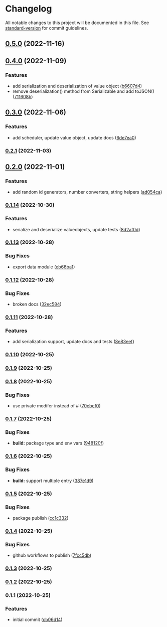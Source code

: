 # Changelog

All notable changes to this project will be documented in this file. See [standard-version](https://github.com/conventional-changelog/standard-version) for commit guidelines.

## [0.5.0](https://github.com/sohailalam2/abu/compare/v0.4.0...v0.5.0) (2022-11-16)

## [0.4.0](https://github.com/sohailalam2/abu/compare/v0.3.0...v0.4.0) (2022-11-09)

### Features

- add serialization and deserialization of value object ([b6607d4](https://github.com/sohailalam2/abu/commit/b6607d44718fa6b182fbe9df0ba2326434920506))
- remove deserialization() method from Serializable and add toJSON() ([711608b](https://github.com/sohailalam2/abu/commit/711608bd44cfec908a648e9bef560902ff709760))

## [0.3.0](https://github.com/sohailalam2/abu/compare/v0.2.1...v0.3.0) (2022-11-06)

### Features

- add scheduler, update value object, update docs ([6de7ea0](https://github.com/sohailalam2/abu/commit/6de7ea013a646669cb09e8540a8dac0c5a00a19c))

### [0.2.1](https://github.com/sohailalam2/abu/compare/v0.2.0...v0.2.1) (2022-11-03)

## [0.2.0](https://github.com/sohailalam2/abu/compare/v0.1.14...v0.2.0) (2022-11-01)

### Features

- add random id generators, number converters, string helpers ([ad054ca](https://github.com/sohailalam2/abu/commit/ad054ca66290b049139b00292a05273250fbb778))

### [0.1.14](https://github.com/sohailalam2/abu/compare/v0.1.13...v0.1.14) (2022-10-30)

### Features

- serialize and deserialize valueobjects, update tests ([8d2af0d](https://github.com/sohailalam2/abu/commit/8d2af0d6dc12cb4a2ed6baac5e1349b5789e788e))

### [0.1.13](https://github.com/sohailalam2/abu/compare/v0.1.12...v0.1.13) (2022-10-28)

### Bug Fixes

- export data module ([eb66ba1](https://github.com/sohailalam2/abu/commit/eb66ba1c233e4a43c2705c172d1b706c3cd5b599))

### [0.1.12](https://github.com/sohailalam2/abu/compare/v0.1.11...v0.1.12) (2022-10-28)

### Bug Fixes

- broken docs ([32ec584](https://github.com/sohailalam2/abu/commit/32ec5844a8b583dbbcc9ccdbdfd5db84d8f23994))

### [0.1.11](https://github.com/sohailalam2/abu/compare/v0.1.10...v0.1.11) (2022-10-28)

### Features

- add serialization support, update docs and tests ([8e83eef](https://github.com/sohailalam2/abu/commit/8e83eef2967964c58f28abf4667c6d742c275ecd))

### [0.1.10](https://github.com/sohailalam2/abu/compare/v0.1.9...v0.1.10) (2022-10-25)

### [0.1.9](https://github.com/sohailalam2/abu/compare/v0.1.8...v0.1.9) (2022-10-25)

### [0.1.8](https://github.com/sohailalam2/abu/compare/v0.1.7...v0.1.8) (2022-10-25)

### Bug Fixes

- use private modifer instead of # ([70ebef0](https://github.com/sohailalam2/abu/commit/70ebef0463b96a07c2d83c404f0b82dc8cec4faa))

### [0.1.7](https://github.com/sohailalam2/abu/compare/v0.1.6...v0.1.7) (2022-10-25)

### Bug Fixes

- **build:** package type and env vars ([948120f](https://github.com/sohailalam2/abu/commit/948120fbeb23841ea145c7c28122f00ef29f730a))

### [0.1.6](https://github.com/sohailalam2/abu/compare/v0.1.5...v0.1.6) (2022-10-25)

### Bug Fixes

- **build:** support multiple entry ([387e1d9](https://github.com/sohailalam2/abu/commit/387e1d959555a781e875acb42bddaf97b549cb0c))

### [0.1.5](https://github.com/sohailalam2/abu/compare/v0.1.4...v0.1.5) (2022-10-25)

### Bug Fixes

- package publish ([cc1c332](https://github.com/sohailalam2/abu/commit/cc1c3320cbbfa50c6e2865aa16a308a7d75044fc))

### [0.1.4](https://github.com/sohailalam2/abu/compare/v0.1.3...v0.1.4) (2022-10-25)

### Bug Fixes

- github workflows to publish ([7fcc5db](https://github.com/sohailalam2/abu/commit/7fcc5db4718fe4738f391b68b6ca2bdafdfce524))

### [0.1.3](https://github.com/sohailalam2/abu/compare/v0.1.2...v0.1.3) (2022-10-25)

### [0.1.2](https://github.com/sohailalam2/abu/compare/v0.1.1...v0.1.2) (2022-10-25)

### 0.1.1 (2022-10-25)

### Features

- initial commit ([cb06d14](https://github.com/sohailalam2/abu/commit/cb06d14f950567878e14345a637b5f559017da79))
